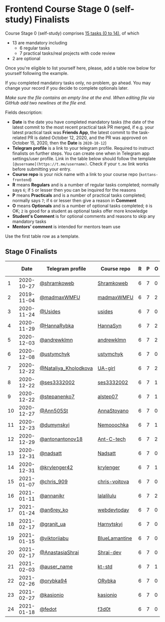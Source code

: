# Frontend Course Stage 0 (self-study) Finalists

Course Stage 0 (self-study) comprises
[15 tasks (0 to 14)](https://github.com/kottans/frontend/blob/master/contents.md),
of which
- 13 are mandatory including
  - 6 regular tasks
  - 7 practical tasks/real projects with code review
- 2 are optional

Once you're eligible to list yourself here, please, add
a table row below for yourself following the example.

If you completed mandatory tasks only, no problem, go ahead.
You may change your record if you decide to complete
optionals later.

_Make sure the file contains an empty line at the end._
_When editing file via GitHub add two newlines at the file end._

Fields description:
 * **Date** is the date you have completed mandatory tasks
   (the date of the latest commit to the most recent practical task PR merged,
   if e.g. your latest practical task was **Friends App**,
   the latest commit to the task-related PR is dated October 12, 2020,
   and the PR was approved on October 15, 2020,
   then the **Date** is `2020-10-12`)
 * **Telegram profile** is a link to your telegram profile.
   Required to instruct finalists on further steps.
   You can create one when in Telegram app settings/user profile.
   Link in the table below should follow the template `[@username](https://t.me/username)`.
   Check if your `t.me` link works before submitting your entry. 
 * **Course repo** is your nick name with a link to your
   course repo (`kottans-frontend`)
 * **R** means **Regulars** and is a number of regular tasks completed;
   normally says `6`; if `5` or lesser then you can
   be inquired for the reasons
 * **P** means **Practicals** and is a number of practical tasks completed;
   normally says `7`; if `6` or lesser then give a reason in **Comment**
 * **O** means **Optionals** and is a number of optional tasks
   completed;
   `0` is OK; `2` is good for a student as optional tasks offer more knowledge
 * **Student's Comment** is for optional comments and reasons to skip any mandatory
   tasks
 * **Mentors' comment** is intended for mentors team use

Use the first table row as a template.

## Stage 0 Finalists

|  |    Date    | Telegram profile | Course repo    | R | P | O | Student's Comment | Mentors' Comment |
|--| ---------- | ---------------- | -------------- | - | - | - | ----------------- | ---------------- |
|1 | 2020-10-27 | [@shramkoweb](https://t.me/shramkoweb) | [Shramkoweb](https://github.com/Shramkoweb/kottans-frontend) | 6 | 7 | 0 | --- | |
|2 | 2019-11-04 | [@madmaxWMFU](https://t.me/madmaxWMFU) | [madmaxWMFU](https://github.com/madmaxWMFU/kottans-frontend) | 6 | 7 | 2 | --- | |
|3 | 2020-11-24 | [@Usides](https://t.me/Usides) | [usides](https://github.com/usides/kottans-frontend) | 6 | 7 | 0 | --- | |
|4 | 2020-11-29 | [@HannaRybka](https://t.me/HannaRybka) | [HannaSyn](https://github.com/HannaSyn/kottans-frontend) | 6 | 7 | 2 | --- | |
|5 | 2020-12-03 | [@andrewklmn](https://t.me/andrewklmn) | [andrewklmn](https://github.com/andrewklmn/kottans-frontend) | 6 | 7 | 2 | --- | |
|6 | 2020-12-08 | [@ustymchyk](https://t.me/ustymchyk)   | [ustymchyk](https://github.com/ustymchyk/kottans-frontend) | 6 | 7 | 0 | --- | |
|7 | 2020-12-22 | [@Nataliya_Kholodkova](https://t.me/Nataliya_Kholodkova)   | [UA-girl](https://github.com/UA-girl/kottans-frontend) | 6 | 7 | 2 | --- | |
|8 | 2020-12-22 | [@ses3332002](https://t.me/ses3332002) | [ses3332002](https://github.com/ses3332002/kottans-frontend) | 6 | 7 | 1 | --- | |
|9 | 2020-12-22 | [@stepanenko7](https://t.me/stepanenko7) | [alstep07](https://github.com/alstep07/kottans-frontend) | 6 | 7 | 1 | --- | |
|10 | 2020-12-27 | [@Ann505St](https://t.me/Ann505St) | [AnnaStoyano](https://github.com/AnnaStoyano/kottans-frontend) | 6 | 7 | 0 | --- | |
|11 | 2020-12-23 | [@dumynskyi](https://t.me/dumynskyi) | [Nemooochka](https://github.com/Nemooochka/kottans-frontend) | 6 | 7 | 1 | --- | |
|12 | 2020-12-29 | [@antonantonov18](https://t.me/antonantonov18) | [Ant-C-tech](https://github.com/Ant-C-tech/kottans-frontend) | 6 | 7 | 2 | --- | |
|13 | 2020-12-31 | [@nadsatt](https://t.me/nadsatt) | [Nadsatt](https://github.com/nadsatt/kottans-frontend) | 6 | 7 | 0 | --- | |
|14 | 2020-12-31 | [@krylenger42](https://t.me/krylenger42) | [krylenger](https://github.com/krylenger/kottans-frontend) | 6 | 7 | 1 | --- | |
|15 | 2021-01-07 | [@chris_909](https://t.me/chris_909) | [chris-voitova](https://github.com/chris-voitova/kottans-frontend) | 6 | 7 | 0 | --- | |
|16 | 2021-01-11 | [@annanikr](https://t.me/annanikr) | [lalalilulu](https://github.com/lalalilulu/kottans-frontend) | 6 | 7 | 2 | --- | |
|17 | 2021-01-24 | [@an6rey_ko](https://t.me/an6rey_ko) | [webdevtoday](https://github.com/webdevtoday/kottans-frontend) | 6 | 7 | 0 | --- | |
|18 | 2021-02-17 | [@granit_ua](https://t.me/granit_ua) | [Harnytskyi](https://github.com/Harnytskyi/kottans-frontend) | 6 | 7 | 0 | --- | |
|19 | 2021-01-15 | [@viktoriiabu](https://t.me/viktoriiabu) | [BlueLamantine](https://github.com/BlueLamantine/kottans-frontend) | 6 | 7 | 0 | --- | |
|20 | 2021-02-17 | [@AnastasiaShrai](https://t.me/AnastasiaShrai) | [Shrai-dev](https://github.com/Shrai-dev/kottans-frontend) | 6 | 7 | 0 | --- | |
|21 | 2021-02-03 | [@auser_name](https://t.me/auser_name) | [kt-std](https://github.com/kt-std/kottans-frontend) | 6 | 7 | 1 | --- | |
|22 | 2021-02-26 | [@orybka94](https://t.me/orybka94) | [ORybka](https://github.com/ORybka/kottans-frontend) | 6 | 7 | 0 | --- | |
|23 | 2021-02-27 | [@kasionio](https://t.me/kasionio) | [kasionio](https://github.com/kasionio/kottans-frontend) | 6 | 7 | 0 | --- | |
|24 | 2021-01-18 | [@fedot](https://t.me/fedot) | [f3d0t](https://github.com/f3d0t/kottans-frontend) | 6 | 7 | 0 | --- | |
